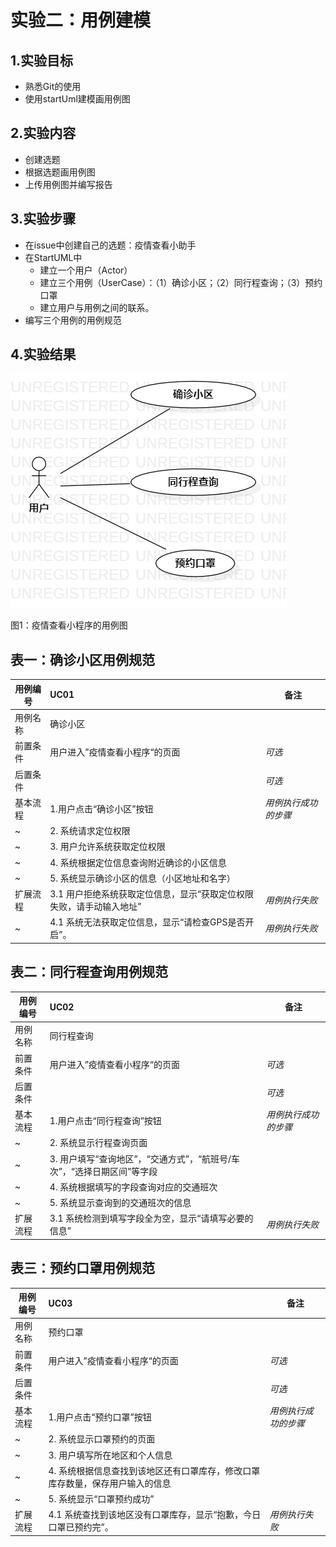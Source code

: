 # 实验二：用例建模

## 1.实验目标

- 熟悉Git的使用
- 使用startUml建模画用例图

## 2.实验内容
- 创建选题
- 根据选题画用例图
- 上传用例图并编写报告

## 3.实验步骤
- 在issue中创建自己的选题：疫情查看小助手
- 在StartUML中
  - 建立一个用户（Actor）
  - 建立三个用例（UserCase）：（1）确诊小区；（2）同行程查询；（3）预约口罩
  - 建立用户与用例之间的联系。
- 编写三个用例的用例规范

## 4.实验结果
![用例图](./Lab2_UseCaseDiagram.jpg)

图1：疫情查看小程序的用例图

## 表一：确诊小区用例规范
用例编号  | UC01 | 备注  
-|:-|-  
用例名称  | 确诊小区  |   
前置条件  |  用户进入”疫情查看小程序“的页面    | *可选*   
后置条件  |      | *可选*   
基本流程  |1.用户点击“确诊小区”按钮  |*用例执行成功的步骤*    
~| 2. 系统请求定位权限  |   
~| 3. 用户允许系统获取定位权限  |   
~| 4. 系统根据定位信息查询附近确诊的小区信息  |   
~| 5. 系统显示确诊小区的信息（小区地址和名字）  |  
扩展流程  | 3.1 用户拒绝系统获取定位信息，显示“获取定位权限失败，请手动输入地址” |*用例执行失败*    
~| 4.1 系统无法获取定位信息，显示“请检查GPS是否开启”。 |*用例执行失败*    
## 表二：同行程查询用例规范
用例编号  | UC02 | 备注  
-|:-|-  
用例名称  | 同行程查询  |   
前置条件  | 用户进入”疫情查看小程序“的页面   | *可选*   
后置条件  |      | *可选*   
基本流程  |1.用户点击“同行程查询”按钮  |*用例执行成功的步骤*    
~| 2. 系统显示行程查询页面  |   
~| 3. 用户填写“查询地区”，“交通方式”，“航班号/车次”，“选择日期区间”等字段 |   
~| 4. 系统根据填写的字段查询对应的交通班次  |   
~| 5. 系统显示查询到的交通班次的信息  |  
扩展流程  | 3.1 系统检测到填写字段全为空，显示“请填写必要的信息” |*用例执行失败*    
## 表三：预约口罩用例规范
用例编号  | UC03 | 备注  
-|:-|-  
用例名称  | 预约口罩  |   
前置条件  |  用户进入”疫情查看小程序“的页面    | *可选*   
后置条件  |      | *可选*   
基本流程  |1.用户点击“预约口罩”按钮  |*用例执行成功的步骤*    
~| 2. 系统显示口罩预约的页面  |   
~| 3. 用户填写所在地区和个人信息  |   
~| 4. 系统根据信息查找到该地区还有口罩库存，修改口罩库存数量，保存用户输入的信息  |   
~| 5. 系统显示“口罩预约成功”  |  
扩展流程  | 4.1 系统查找到该地区没有口罩库存，显示“抱歉，今日口罩已预约完”。 |*用例执行失败*    

